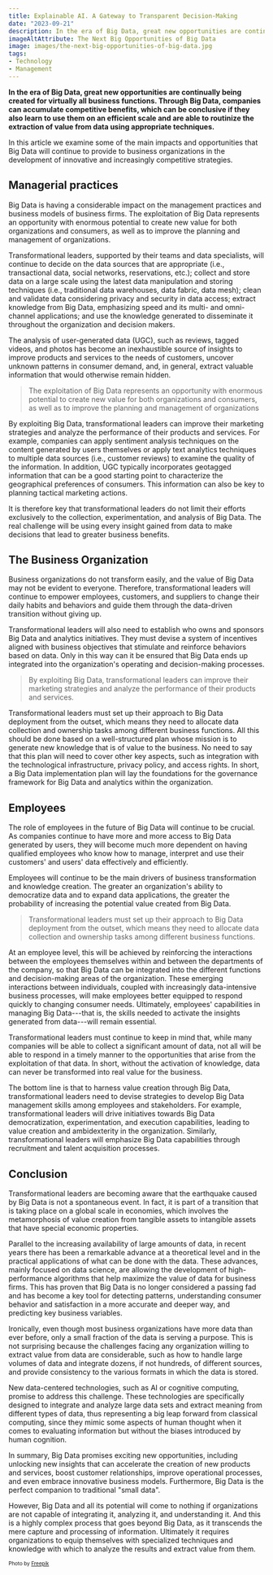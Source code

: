 ```yaml
---
title: Explainable AI. A Gateway to Transparent Decision-Making 
date: "2023-09-21"
description: In the era of Big Data, great new opportunities are continually being created for virtually all business functions. Through Big Data, companies can accumulate competitive benefits, which can be conclusive if they also learn to use them on an efficient scale and are able to routinize the extraction of value from data using appropriate technique. However, Big Data and all its potential will come to nothing if companies do not transform and equip themselves with the culture and resources necessary to face the challenge.
imageAltAttribute: The Next Big Opportunities of Big Data
image: images/the-next-big-opportunities-of-big-data.jpg
tags:
- Technology
- Management
---
```


**In the era of Big Data, great new opportunities are continually being created for virtually all business functions. Through Big Data, companies can accumulate competitive benefits, which can be conclusive if they also learn to use them on an efficient scale and are able to routinize the extraction of value from data using appropriate techniques.**

In this article we examine some of the main impacts and opportunities that Big Data will continue to provide to business organizations in the development of innovative and increasingly competitive strategies.

## Managerial practices

Big Data is having a considerable impact on the management practices and business models of business firms. The exploitation of Big Data represents an opportunity with enormous potential to create new value for both organizations and consumers, as well as to improve the planning and management of organizations.

Transformational leaders, supported by their teams and data specialists, will continue to decide on the data sources that are appropriate (i.e., transactional data, social networks, reservations, etc.); collect and store data on a large scale using the latest data manipulation and storing techniques (i.e., traditional data warehouses, data fabric, data mesh); clean and validate data considering privacy and security in data access; extract knowledge from Big Data, emphasizing speed and its multi- and omni-channel applications; and use the knowledge generated to disseminate it throughout the organization and decision makers.

The analysis of user-generated data (UGC), such as reviews, tagged videos, and photos has become an inexhaustible source of insights to improve products and services to the needs of customers, uncover unknown patterns in consumer demand, and, in general, extract valuable information that would otherwise remain hidden.

> The exploitation of Big Data represents an opportunity with enormous potential to create new value for both organizations and consumers, as well as to improve the planning and management of organizations

By exploiting Big Data, transformational leaders can improve their marketing strategies and analyze the performance of their products and services. For example, companies can apply sentiment analysis techniques on the content generated by users themselves or apply text analytics techniques to multiple data sources (i.e., customer reviews) to examine the quality of the information. In addition, UGC typically incorporates geotagged information that can be a good starting point to characterize the geographical preferences of consumers. This information can also be key to planning tactical marketing actions.

It is therefore key that transformational leaders do not limit their efforts exclusively to the collection, experimentation, and analysis of Big Data. The real challenge will be using every insight gained from data to make decisions that lead to greater business benefits.

## The Business Organization

Business organizations do not transform easily, and the value of Big Data may not be evident to everyone. Therefore, transformational leaders will continue to empower employees, customers, and suppliers to change their daily habits and behaviors and guide them through the data-driven transition without giving up.

Transformational leaders will also need to establish who owns and sponsors Big Data and analytics initiatives. They must devise a system of incentives aligned with business objectives that stimulate and reinforce behaviors based on data. Only in this way can it be ensured that Big Data ends up integrated into the organization's operating and decision-making processes.

> By exploiting Big Data, transformational leaders can improve their marketing strategies and analyze the performance of their products and services.

Transformational leaders must set up their approach to Big Data deployment from the outset, which means they need to allocate data collection and ownership tasks among different business functions. All this should be done based on a well-structured plan whose mission is to generate new knowledge that is of value to the business. No need to say that this plan will need to cover other key aspects, such as integration with the technological infrastructure, privacy policy, and access rights. In short, a Big Data implementation plan will lay the foundations for the governance framework for Big Data and analytics within the organization.

## Employees

The role of employees in the future of Big Data will continue to be crucial. As companies continue to have more and more access to Big Data generated by users, they will become much more dependent on having qualified employees who know how to manage, interpret and use their customers' and users' data effectively and efficiently.

Employees will continue to be the main drivers of business transformation and knowledge creation. The greater an organization's ability to democratize data and to expand data applications, the greater the probability of increasing the potential value created from Big Data.

> Transformational leaders must set up their approach to Big Data deployment from the outset, which means they need to allocate data collection and ownership tasks among different business functions.

At an employee level, this will be achieved by reinforcing the interactions between the employees themselves within and between the departments of the company, so that Big Data can be integrated into the different functions and decision-making areas of the organization. These emerging interactions between individuals, coupled with increasingly data-intensive business processes, will make employees better equipped to respond quickly to changing consumer needs. Ultimately, employees' capabilities in managing Big Data---that is, the skills needed to activate the insights generated from data---will remain essential.

Transformational leaders must continue to keep in mind that, while many companies will be able to collect a significant amount of data, not all will be able to respond in a timely manner to the opportunities that arise from the exploitation of that data. In short, without the activation of knowledge, data can never be transformed into real value for the business.

The bottom line is that to harness value creation through Big Data, transformational leaders need to devise strategies to develop Big Data management skills among employees and stakeholders. For example, transformational leaders will drive initiatives towards Big Data democratization, experimentation, and execution capabilities, leading to value creation and ambidexterity in the organization. Similarly, transformational leaders will emphasize Big Data capabilities through recruitment and talent acquisition processes.

## Conclusion

Transformational leaders are becoming aware that the earthquake caused by Big Data is not a spontaneous event. In fact, it is part of a transition that is taking place on a global scale in economies, which involves the metamorphosis of value creation from tangible assets to intangible assets that have special economic properties.

Parallel to the increasing availability of large amounts of data, in recent years there has been a remarkable advance at a theoretical level and in the practical applications of what can be done with the data. These advances, mainly focused on data science, are allowing the development of high-performance algorithms that help maximize the value of data for business firms. This has proven that Big Data is no longer considered a passing fad and has become a key tool for detecting patterns, understanding consumer behavior and satisfaction in a more accurate and deeper way, and predicting key business variables.

Ironically, even though most business organizations have more data than ever before, only a small fraction of the data is serving a purpose. This is not surprising because the challenges facing any organization willing to extract value from data are considerable, such as how to handle large volumes of data and integrate dozens, if not hundreds, of different sources, and provide consistency to the various formats in which the data is stored.

New data-centered technologies, such as AI or cognitive computing, promise to address this challenge. These technologies are specifically designed to integrate and analyze large data sets and extract meaning from different types of data, thus representing a big leap forward from classical computing, since they mimic some aspects of human thought when it comes to evaluating information but without the biases introduced by human cognition.

In summary, Big Data promises exciting new opportunities, including unlocking new insights that can accelerate the creation of new products and services, boost customer relationships, improve operational processes, and even embrace innovative business models. Furthermore, Big Data is the perfect companion to traditional "small data".

However, Big Data and all its potential will come to nothing if organizations are not capable of integrating it, analyzing it, and understanding it. And this is a highly complex process that goes beyond Big Data, as it transcends the mere capture and processing of information. Ultimately it requires organizations to equip themselves with specialized techniques and knowledge with which to analyze the results and extract value from them.

<p style= "font-size:10px;">Photo by <a href="https://www.freepik.es/foto-gratis/hombre-usando-tableta-trabajar-conectarse-otros_25066876.htm#query=big%20data&position=3&from_view=search&track=ais&uuid=fc9b2696-b182-4155-9891-c1c052bb7375" target="_blank">Freepik</a></p>
